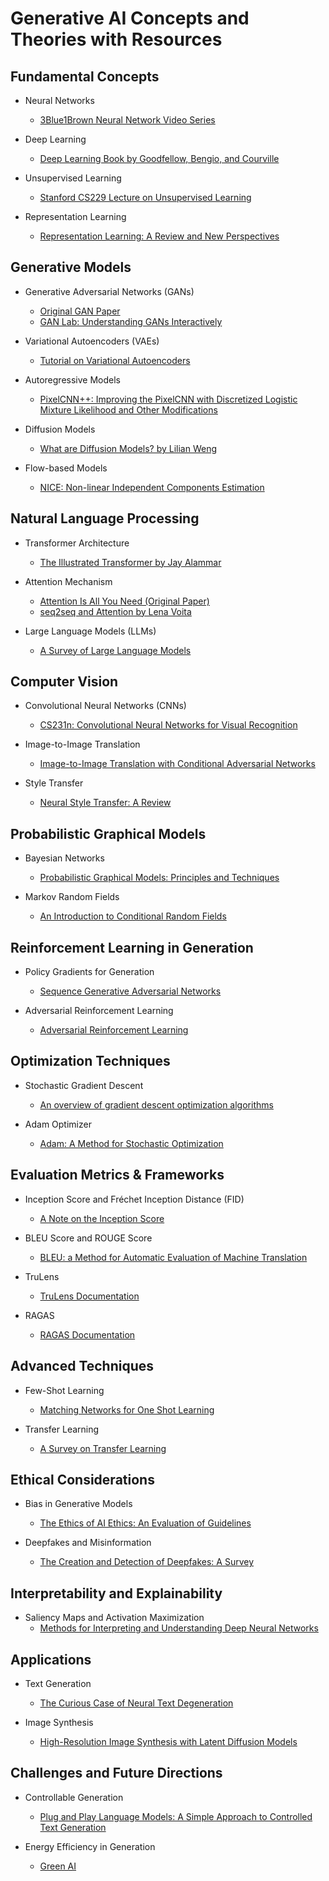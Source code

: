 # Generative AI Concepts and Theories with Resources

## Fundamental Concepts

- Neural Networks
  - [3Blue1Brown Neural Network Video Series](https://www.youtube.com/playlist?list=PLZHQObOWTQDNU6R1_67000Dx_ZCJB-3pi)

- Deep Learning
  - [Deep Learning Book by Goodfellow, Bengio, and Courville](https://www.deeplearningbook.org/)

- Unsupervised Learning
  - [Stanford CS229 Lecture on Unsupervised Learning](https://www.youtube.com/watch?v=QvuQH4_05LI)

- Representation Learning
  - [Representation Learning: A Review and New Perspectives](https://arxiv.org/abs/1206.5538)


## Generative Models

- Generative Adversarial Networks (GANs)
  - [Original GAN Paper](https://arxiv.org/abs/1406.2661)
  - [GAN Lab: Understanding GANs Interactively](https://poloclub.github.io/ganlab/)

- Variational Autoencoders (VAEs)
  - [Tutorial on Variational Autoencoders](https://arxiv.org/abs/1606.05908)

- Autoregressive Models
  - [PixelCNN++: Improving the PixelCNN with Discretized Logistic Mixture Likelihood and Other Modifications](https://arxiv.org/abs/1701.05517)

- Diffusion Models
  - [What are Diffusion Models? by Lilian Weng](https://lilianweng.github.io/posts/2021-07-11-diffusion-models/)

- Flow-based Models
  - [NICE: Non-linear Independent Components Estimation](https://arxiv.org/abs/1410.8516)


## Natural Language Processing

- Transformer Architecture
  - [The Illustrated Transformer by Jay Alammar](https://jalammar.github.io/illustrated-transformer/)

- Attention Mechanism
  - [Attention Is All You Need (Original Paper)](https://arxiv.org/abs/1706.03762)
  - [seq2seq and Attention by Lena Voita](https://lena-voita.github.io/nlp_course/seq2seq_and_attention.html#main_content)

- Large Language Models (LLMs)
  - [A Survey of Large Language Models](https://arxiv.org/abs/2303.18223)


## Computer Vision

- Convolutional Neural Networks (CNNs)
  - [CS231n: Convolutional Neural Networks for Visual Recognition](http://cs231n.stanford.edu/)

- Image-to-Image Translation
  - [Image-to-Image Translation with Conditional Adversarial Networks](https://arxiv.org/abs/1611.07004)

- Style Transfer
  - [Neural Style Transfer: A Review](https://arxiv.org/abs/1705.04058)


## Probabilistic Graphical Models

- Bayesian Networks
  - [Probabilistic Graphical Models: Principles and Techniques](https://mitpress.mit.edu/books/probabilistic-graphical-models)

- Markov Random Fields
  - [An Introduction to Conditional Random Fields](https://arxiv.org/abs/1011.4088)


## Reinforcement Learning in Generation

- Policy Gradients for Generation
  - [Sequence Generative Adversarial Networks](https://arxiv.org/abs/1609.05473)

- Adversarial Reinforcement Learning
  - [Adversarial Reinforcement Learning](https://arxiv.org/abs/1706.02275)


## Optimization Techniques

- Stochastic Gradient Descent
  - [An overview of gradient descent optimization algorithms](https://arxiv.org/abs/1609.04747)

- Adam Optimizer
  - [Adam: A Method for Stochastic Optimization](https://arxiv.org/abs/1412.6980)


## Evaluation Metrics & Frameworks

- Inception Score and Fréchet Inception Distance (FID)
  - [A Note on the Inception Score](https://arxiv.org/abs/1801.01973)

- BLEU Score and ROUGE Score
  - [BLEU: a Method for Automatic Evaluation of Machine Translation](https://www.aclweb.org/anthology/P02-1040.pdf)

- TruLens
  - [TruLens Documentation](https://www.trulens.org/trulens/getting_started/)
 
- RAGAS
  - [RAGAS Documentation](https://docs.ragas.io/en/latest/getstarted/index.html)


## Advanced Techniques

- Few-Shot Learning
  - [Matching Networks for One Shot Learning](https://arxiv.org/abs/1606.04080)

- Transfer Learning
  - [A Survey on Transfer Learning](https://www.cse.ust.hk/~qyang/Docs/2009/tkde_transfer_learning.pdf)


## Ethical Considerations

- Bias in Generative Models
  - [The Ethics of AI Ethics: An Evaluation of Guidelines](https://link.springer.com/article/10.1007/s11023-020-09517-8)

- Deepfakes and Misinformation
  - [The Creation and Detection of Deepfakes: A Survey](https://arxiv.org/abs/2004.11138)


## Interpretability and Explainability

- Saliency Maps and Activation Maximization
  - [Methods for Interpreting and Understanding Deep Neural Networks](https://arxiv.org/abs/1706.07979)


## Applications

- Text Generation
  - [The Curious Case of Neural Text Degeneration](https://arxiv.org/abs/1904.09751)

- Image Synthesis
  - [High-Resolution Image Synthesis with Latent Diffusion Models](https://arxiv.org/abs/2112.10752)


## Challenges and Future Directions

- Controllable Generation
  - [Plug and Play Language Models: A Simple Approach to Controlled Text Generation](https://arxiv.org/abs/1912.02164)

- Energy Efficiency in Generation
  - [Green AI](https://arxiv.org/abs/1907.10597)
